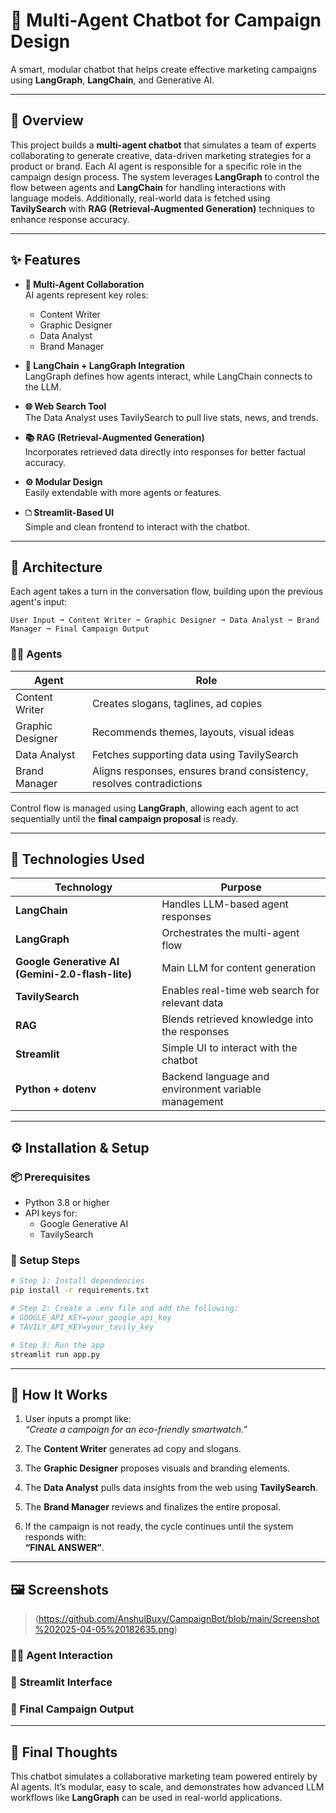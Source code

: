 # 📣 Multi-Agent Chatbot for Campaign Design

A smart, modular chatbot that helps create effective marketing campaigns using **LangGraph**, **LangChain**, and Generative AI.

---

## 🧠 Overview

This project builds a **multi-agent chatbot** that simulates a team of experts collaborating to generate creative, data-driven marketing strategies for a product or brand. Each AI agent is responsible for a specific role in the campaign design process. The system leverages **LangGraph** to control the flow between agents and **LangChain** for handling interactions with language models. Additionally, real-world data is fetched using **TavilySearch** with **RAG (Retrieval-Augmented Generation)** techniques to enhance response accuracy.

---

## ✨ Features

- **🔗 Multi-Agent Collaboration**\
  AI agents represent key roles:

  - Content Writer
  - Graphic Designer
  - Data Analyst
  - Brand Manager

- **🧽 LangChain + LangGraph Integration**\
  LangGraph defines how agents interact, while LangChain connects to the LLM.

- **🌐 Web Search Tool**\
  The Data Analyst uses TavilySearch to pull live stats, news, and trends.

- **📚 RAG (Retrieval-Augmented Generation)**\
  Incorporates retrieved data directly into responses for better factual accuracy.

- **⚙️ Modular Design**\
  Easily extendable with more agents or features.

- **🗅️ Streamlit-Based UI**\
  Simple and clean frontend to interact with the chatbot.

---

## 🧱 Architecture

Each agent takes a turn in the conversation flow, building upon the previous agent's input:

```text
User Input ➞ Content Writer ➞ Graphic Designer ➞ Data Analyst ➞ Brand Manager ➞ Final Campaign Output
```

### 🧑‍🎼 Agents

| Agent            | Role                                                                 |
| ---------------- | -------------------------------------------------------------------- |
| Content Writer   | Creates slogans, taglines, ad copies                                 |
| Graphic Designer | Recommends themes, layouts, visual ideas                             |
| Data Analyst     | Fetches supporting data using TavilySearch                           |
| Brand Manager    | Aligns responses, ensures brand consistency, resolves contradictions |

Control flow is managed using **LangGraph**, allowing each agent to act sequentially until the **final campaign proposal** is ready.

---

## 🧠 Technologies Used

| Technology                                       | Purpose                                              |
| ------------------------------------------------ | ---------------------------------------------------- |
| **LangChain**                                    | Handles LLM-based agent responses                    |
| **LangGraph**                                    | Orchestrates the multi-agent flow                    |
| **Google Generative AI (Gemini-2.0-flash-lite)** | Main LLM for content generation                      |
| **TavilySearch**                                 | Enables real-time web search for relevant data       |
| **RAG**                                          | Blends retrieved knowledge into the responses        |
| **Streamlit**                                    | Simple UI to interact with the chatbot               |
| **Python + dotenv**                              | Backend language and environment variable management |

---

## ⚙️ Installation & Setup

### 📦 Prerequisites

- Python 3.8 or higher
- API keys for:
  - Google Generative AI
  - TavilySearch

### 🔧 Setup Steps

```bash
# Step 1: Install dependencies
pip install -r requirements.txt

# Step 2: Create a .env file and add the following:
# GOOGLE_API_KEY=your_google_api_key
# TAVILY_API_KEY=your_tavily_key

# Step 3: Run the app
streamlit run app.py
```

---

## 🚀 How It Works

1. User inputs a prompt like:\
   *“Create a campaign for an eco-friendly smartwatch.”*

2. The **Content Writer** generates ad copy and slogans.

3. The **Graphic Designer** proposes visuals and branding elements.

4. The **Data Analyst** pulls data insights from the web using **TavilySearch**.

5. The **Brand Manager** reviews and finalizes the entire proposal.

6. If the campaign is not ready, the cycle continues until the system responds with:\
   **“FINAL ANSWER”**.

---

## 🖼️ Screenshots

> (https://github.com/AnshulBuxy/CampaignBot/blob/main/Screenshot%202025-04-05%20182635.png)

### 🧑‍🎼 Agent Interaction



### 💬 Streamlit Interface



### 🧠 Final Campaign Output



---

## 📌 Final Thoughts

This chatbot simulates a collaborative marketing team powered entirely by AI agents. It’s modular, easy to scale, and demonstrates how advanced LLM workflows like **LangGraph** can be used in real-world applications.

